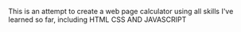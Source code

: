 This is an attempt to create a web page calculator using all skills I've learned so far, including HTML CSS AND JAVASCRIPT
